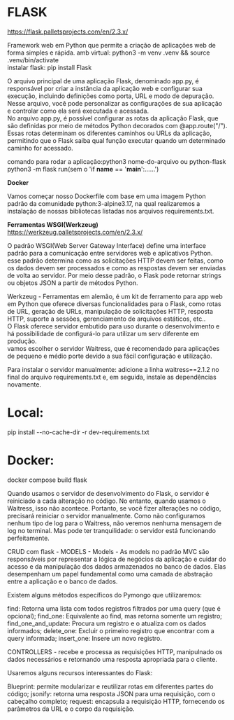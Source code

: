 # FLASK
https://flask.palletsprojects.com/en/2.3.x/

Framework web em Python que permite a criação de aplicações web de forma simples e rápida. 
amb virtual:  python3 -m venv .venv && source .venv/bin/activate\
instalar flask:
pip install Flask

O arquivo principal de uma aplicação Flask, denominado app.py, é responsável por criar a instância da aplicação web e configurar sua execução, incluindo definições como porta, URL e modo de depuração. Nesse arquivo, você pode personalizar as configurações de sua aplicação e controlar como ela será executada e acessada.\
No arquivo app.py, é possível configurar as rotas da aplicação Flask, que são definidas por meio de métodos Python decorados com @app.route("/"). Essas rotas determinam os diferentes caminhos ou URLs da aplicação, permitindo que o Flask saiba qual função executar quando um determinado caminho for acessado.

comando para rodar a aplicação:python3 nome-do-arquivo ou python-flask python3 -m flask run(sem o  'if __name__ == '__main__':......')

**Docker**

Vamos começar nosso Dockerfile com base em uma imagem Python padrão da comunidade python:3-alpine3.17, na qual realizaremos a instalação de nossas bibliotecas listadas nos arquivos requirements.txt.

**Ferramentas WSGI(Werkzeug)**
https://werkzeug.palletsprojects.com/en/2.3.x/

O padrão WSGI(Web Server Gateway Interface) define uma interface padrão para a comunicação entre servidores web e aplicativos Python. esse padrão determina como as solicitações HTTP devem ser feitas, como os dados devem ser processados e como as respostas devem ser enviadas de volta ao servidor.
Por meio desse padrão, o Flask pode retornar strings ou objetos JSON a partir de métodos Python. 

Werkzeug - Ferramentas em alemão, é um kit de ferramento para app web em Python que oferece diversas funcionalidades para o Flask, como rotas de URL, geração de URLs, manipulação de solicitações HTTP, resposta HTTP, suporte a sessões, gerenciamento de arquivos estáticos, etc..\
O Flask oferece servidor embutido para uso durante  o desenvolvimento e há possibilidade de configurá-lo para utilizar um serv diferente em produção.\
vamos escolher o servidor Waitress, que é recomendado para aplicações de pequeno e médio porte devido a sua fácil configuração e utilização.

Para instalar o servidor manualmente:
adicione a linha waitress==2.1.2 no final do arquivo requirements.txt e, em seguida, instale as dependências novamente.
# Local:
pip install --no-cache-dir -r dev-requirements.txt
# Docker:
docker compose build flask

Quando usamos o servidor de desenvolvimento do Flask, o servidor é reiniciado a cada alteração no código. No entanto, quando usamos o Waitress, isso não acontece. Portanto, se você fizer alterações no código, precisará reiniciar o servidor manualmente.
Como não configuramos nenhum tipo de log para o Waitress, não veremos nenhuma mensagem de log no terminal. Mas pode ter tranquilidade: o servidor está funcionando perfeitamente.

CRUD com flask - 
MODELS - Models - As models no padrão MVC são responsáveis por representar a lógica de negócios da aplicação e cuidar do acesso e da manipulação dos dados armazenados no banco de dados. Elas desempenham um papel fundamental como uma camada de abstração entre a aplicação e o banco de dados.


Existem alguns métodos específicos do Pymongo que utilizaremos:

find: Retorna uma lista com todos registros filtrados por uma query (que é opcional);
find_one: Equivalente ao find, mas retorna somente um registro;
find_one_and_update: Procura um registro e o atualiza com os dados informados;
delete_one: Excluir o primeiro registro que encontrar com a query informada;
insert_one: Insere um novo registro.

CONTROLLERS - recebe e processa as requisições HTTP, manipulnado os dados necessários e retornando uma resposta apropriada para o cliente. 

Usaremos alguns recursos interessantes do Flask:

Blueprint: permite modularizar e reutilizar rotas em diferentes partes do código;
jsonify: retorna uma resposta JSON para uma requisição, com o cabeçalho completo;
request: encapsula a requisição HTTP, fornecendo os parâmetros da URL e o corpo da requisição.